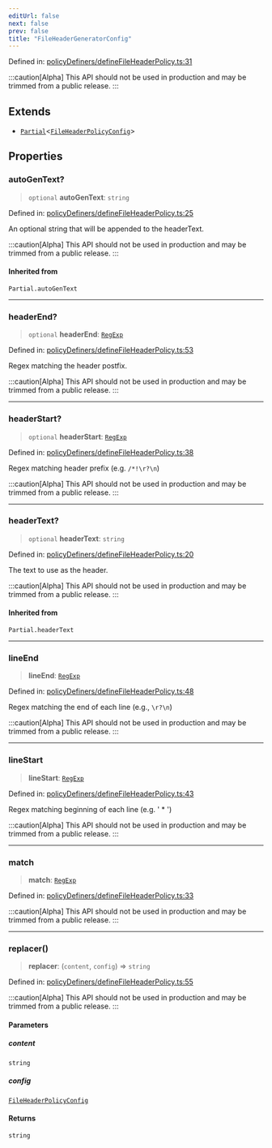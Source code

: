 ```yaml
---
editUrl: false
next: false
prev: false
title: "FileHeaderGeneratorConfig"
---
```


Defined in: [policyDefiners/defineFileHeaderPolicy.ts:31](https://github.com/tylerbutler/tools-monorepo/blob/main/packages/repopo/src/policyDefiners/defineFileHeaderPolicy.ts#L31)

:::caution[Alpha]
This API should not be used in production and may be trimmed from a public release.
:::

## Extends

- [`Partial`](https://www.typescriptlang.org/docs/handbook/utility-types.html#partialtype)\<[`FileHeaderPolicyConfig`](/api/interfaces/fileheaderpolicyconfig/)\>

## Properties

### autoGenText?

> `optional` **autoGenText**: `string`

Defined in: [policyDefiners/defineFileHeaderPolicy.ts:25](https://github.com/tylerbutler/tools-monorepo/blob/main/packages/repopo/src/policyDefiners/defineFileHeaderPolicy.ts#L25)

An optional string that will be appended to the headerText.

:::caution[Alpha]
This API should not be used in production and may be trimmed from a public release.
:::

#### Inherited from

`Partial.autoGenText`

***

### headerEnd?

> `optional` **headerEnd**: [`RegExp`](https://developer.mozilla.org/docs/Web/JavaScript/Reference/Global_Objects/RegExp)

Defined in: [policyDefiners/defineFileHeaderPolicy.ts:53](https://github.com/tylerbutler/tools-monorepo/blob/main/packages/repopo/src/policyDefiners/defineFileHeaderPolicy.ts#L53)

Regex matching the header postfix.

:::caution[Alpha]
This API should not be used in production and may be trimmed from a public release.
:::

***

### headerStart?

> `optional` **headerStart**: [`RegExp`](https://developer.mozilla.org/docs/Web/JavaScript/Reference/Global_Objects/RegExp)

Defined in: [policyDefiners/defineFileHeaderPolicy.ts:38](https://github.com/tylerbutler/tools-monorepo/blob/main/packages/repopo/src/policyDefiners/defineFileHeaderPolicy.ts#L38)

Regex matching header prefix (e.g. `/*!\r?\n`)

:::caution[Alpha]
This API should not be used in production and may be trimmed from a public release.
:::

***

### headerText?

> `optional` **headerText**: `string`

Defined in: [policyDefiners/defineFileHeaderPolicy.ts:20](https://github.com/tylerbutler/tools-monorepo/blob/main/packages/repopo/src/policyDefiners/defineFileHeaderPolicy.ts#L20)

The text to use as the header.

:::caution[Alpha]
This API should not be used in production and may be trimmed from a public release.
:::

#### Inherited from

`Partial.headerText`

***

### lineEnd

> **lineEnd**: [`RegExp`](https://developer.mozilla.org/docs/Web/JavaScript/Reference/Global_Objects/RegExp)

Defined in: [policyDefiners/defineFileHeaderPolicy.ts:48](https://github.com/tylerbutler/tools-monorepo/blob/main/packages/repopo/src/policyDefiners/defineFileHeaderPolicy.ts#L48)

Regex matching the end of each line (e.g., `\r?\n`)

:::caution[Alpha]
This API should not be used in production and may be trimmed from a public release.
:::

***

### lineStart

> **lineStart**: [`RegExp`](https://developer.mozilla.org/docs/Web/JavaScript/Reference/Global_Objects/RegExp)

Defined in: [policyDefiners/defineFileHeaderPolicy.ts:43](https://github.com/tylerbutler/tools-monorepo/blob/main/packages/repopo/src/policyDefiners/defineFileHeaderPolicy.ts#L43)

Regex matching beginning of each line (e.g. ' * ')

:::caution[Alpha]
This API should not be used in production and may be trimmed from a public release.
:::

***

### match

> **match**: [`RegExp`](https://developer.mozilla.org/docs/Web/JavaScript/Reference/Global_Objects/RegExp)

Defined in: [policyDefiners/defineFileHeaderPolicy.ts:33](https://github.com/tylerbutler/tools-monorepo/blob/main/packages/repopo/src/policyDefiners/defineFileHeaderPolicy.ts#L33)

:::caution[Alpha]
This API should not be used in production and may be trimmed from a public release.
:::

***

### replacer()

> **replacer**: (`content`, `config`) => `string`

Defined in: [policyDefiners/defineFileHeaderPolicy.ts:55](https://github.com/tylerbutler/tools-monorepo/blob/main/packages/repopo/src/policyDefiners/defineFileHeaderPolicy.ts#L55)

:::caution[Alpha]
This API should not be used in production and may be trimmed from a public release.
:::

#### Parameters

##### content

`string`

##### config

[`FileHeaderPolicyConfig`](/api/interfaces/fileheaderpolicyconfig/)

#### Returns

`string`

